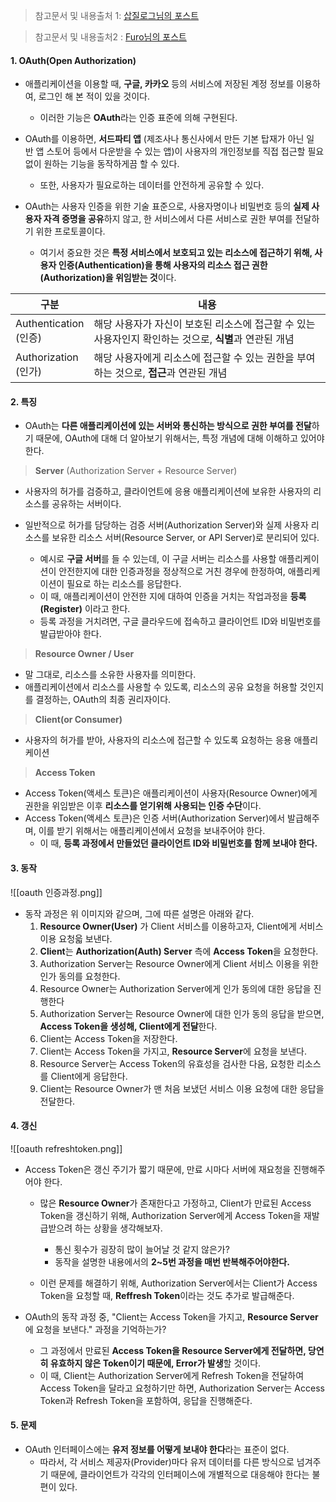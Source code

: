 > 참고문서 및 내용출처 1: [삽질로그님의 포스트](https://velog.io/@goldbear2022/NextAuth%EB%A5%BC-%EC%9D%B4%EC%9A%A9%ED%95%B4%EC%84%9C-%EA%B5%AC%EA%B8%80-%EB%A1%9C%EA%B7%B8%EC%9D%B8-%EC%97%B0%EB%8F%99-%EA%B0%80%EC%9E%85-%EA%B8%B0%EB%8A%A5-%EB%A7%8C%EB%93%A4%EA%B8%B0-%E4%B8%8A#:~:text=OAuth%EB%8A%94%20%EC%9D%B8%ED%84%B0%EB%84%B7%20%EC%82%AC%EC%9A%A9%EC%9E%90%EB%93%A4%EC%9D%B4,%ED%95%B4%EC%A3%BC%EB%8A%94%20%EC%98%A4%ED%94%88%20%EC%8A%A4%ED%83%A0%EB%8B%A4%EB%93%9C%20%ED%94%84%EB%A1%9C%ED%86%A0%EC%BD%9C%EC%9D%B4%EB%8B%A4.)

> 참고문서 및 내용출처2 : [Furo님의 포스트](https://iam.furo.one/post/concept-oauth)

#### 1. OAuth(Open Authorization)

- 애플리케이션을 이용할 때, **구글, 카카오** 등의 서비스에 저장된 계정 정보를 이용하여, 로그인 해 본 적이 있을 것이다.
	- 이러한 기능은 **OAuth**라는 인증 표준에 의해 구현된다.

- OAuth를 이용하면, **서드파티 앱** (제조사나 통신사에서 만든 기본 탑재가 아닌 일반 앱 스토어 등에서 다운받을 수 있는 앱)이 사용자의 개인정보를 직접 접근할 필요 없이 원하는 기능을 동작하게끔 할 수 있다.
	- 또한, 사용자가 필요로하는 데이터를 안전하게 공유할 수 있다.

- OAuth는 사용자 인증을 위한 기술 표준으로, 사용자명이나 비밀번호 등의 **실제 사용자 자격 증명을 공유**하지 않고, 한 서비스에서 다른 서비스로 권한 부여를 전달하기 위한 프로토콜이다.
	- 여기서 중요한 것은 **특정 서비스에서 보호되고 있는 리소스에 접근하기 위해, 사용자 인증(Authentication)을 통해 사용자의 리소스 접근 권한(Authorization)을 위임받는 것**이다.

| 구분                     | 내용                                                           |
| ---------------------- | ------------------------------------------------------------ |
| Authentication<br>(인증) | 해당 사용자가 자신이 보호된 리소스에 접근할 수 있는 사용자인지 확인하는 것으로, **식별**과 연관된 개념 |
| Authorization<br>(인가)  | 해당 사용자에게 리소스에 접근할 수 있는 권한을 부여하는 것으로, **접근**과 연관된 개념          |


#### 2. 특징

- OAuth는 **다른 애플리케이션에 있는 서버와 통신하는 방식으로 권한 부여를 전달**하기 때문에, OAuth에 대해 더 알아보기 위해서는, 특정 개념에 대해 이해하고 있어야 한다.

> **Server** (Authorization Server + Resource Server)
- 사용자의 허가를 검증하고, 클라이언트에 응용 애플리케이션에 보유한 사용자의 리소스를 공유하는 서버이다.

- 일반적으로 허가를 담당하는 검증 서버(Authorization Server)와 실제 사용자 리소스를 보유한 리소스 서버(Resource Server, or API Server)로 분리되어 있다.
	- 예시로 **구글 서버**를 들 수 있는데, 이 구글 서버는 리소스를 사용할 애플리케이션이 안전한지에 대한 인증과정을 정상적으로 거친 경우에 한정하여, 애플리케이션이 필요로 하는 리소스를 응답한다.  
	- 이 때, 애플리케이션이 안전한 지에 대하여 인증을 거치는 작업과정을 **등록(Register)** 이라고 한다. 
	- 등록 과정을 거치려면, 구글 클라우드에 접속하고 클라이언트 ID와 비밀번호를 발급받아야 한다.

> **Resource Owner / User**
- 말 그대로, 리소스를 소유한 사용자를 의미한다.
- 애플리케이션에서 리소스를 사용할 수 있도록, 리소스의 공유 요청을 허용할 것인지를 결정하는, OAuth의 최종 권리자이다.

> **Client(or Consumer)**
- 사용자의 허가를 받아, 사용자의 리소스에 접근할 수 있도록 요청하는 응용 애플리케이션
 
> **Access Token**
- Access Token(액세스 토큰)은 애플리케이션이 사용자(Resource Owner)에게 권한을 위임받은 이후 **리소스를 얻기위해 사용되는 인증 수단**이다.
- Access Token(액세스 토큰)은 인증 서버(Authorization Server)에서 발급해주며, 이를 받기 위해서는 애플리케이션에서 요청을 보내주어야 한다.
	- 이 때, **등록 과정에서 만들었던 클라이언트 ID와 비밀번호를 함께 보내야 한다.**


#### 3. 동작

![[oauth 인증과정.png]]
- 동작 과정은 위 이미지와 같으며, 그에 따른 설명은 아래와 같다.
	1. **Resource Owner(User)** 가 Client 서비스를 이용하고자, Client에게 서비스 이용 요청읇 보낸다.
	2. **Client**는 **Authorization(Auth) Server** 측에 **Access Token**을 요청한다.
	3. Authorization Server는 Resource Owner에게 Client 서비스 이용을 위한 인가 동의를 요청한다.
	4. Resource Owner는 Authorization Server에게 인가 동의에 대한 응답을 진행한다
	5. Authorization Server는 Resource Owner에 대한 인가 동의 응답을 받으면, **Access Token을 생성해, Client에게 전달**한다.
	6. Client는 Access Token을 저장한다.
	7. Client는 Access Token을 가지고, **Resource Server**에 요청을 보낸다.
	8. Resource Server는 Access Token의 유효성을 검사한 다음, 요청한 리소스를 Client에게 응답한다.
	9. Client는 Resource Owner가 맨 처음 보냈던 서비스 이용 요청에 대한 응답을 전달한다.


#### 4. 갱신

![[oauth refreshtoken.png]]
- Access Token은 갱신 주기가 짧기 때문에, 만료 시마다 서버에 재요청을 진행해주어야 한다.
	- 많은 **Resource Owner**가 존재한다고 가정하고, Client가 만료된 Access Token을 갱신하기 위해, Authorization Server에게 Access Token을 재발급받으려 하는 상황을 생각해보자. 
		- 통신 횟수가 굉장히 많이 늘어날 것 같지 않은가? 
		- 동작을 설명한 내용에서의 **2~5번 과정을 매번 반복해주어야한다.**
	
	- 이런 문제를 해결하기 위해, Authorization Server에서는 Client가 Access Token을 요청할 때, **Reffresh Token**이라는 것도 추가로 발급해준다.

- OAuth의 동작 과정 중, "Client는 Access Token을 가지고, **Resource Server**에 요청을 보낸다." 과정을 기억하는가?
	- 그 과정에서 만료된 **Access Token을 Resource Server에게 전달하면, 당연히 유효하지 않은 Token이기 때문에, Error가 발생**할 것이다.
	- 이 때, Client는 Authorization Server에게 Refresh Token을 전달하여 Access Token을 달라고 요청하기만 하면, Authorization Server는 Access Token과 Refresh Token을 포함하여, 응답을 진행해준다.


#### 5. 문제

- OAuth 인터페이스에는 **유저 정보를 어떻게 보내야 한다**라는 표준이 없다. 
	- 따라서, 각 서비스 제공자(Provider)마다 유저 데이터를 다른 방식으로 넘겨주기 때문에, 클라이언트가 각각의 인터페이스에 개별적으로 대응해야 한다는 불편이 있다.